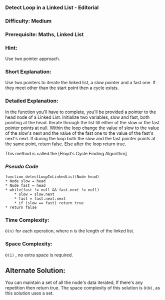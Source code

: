 ### **Detect Loop in a Linked List - Editorial**
### **Difficulty: Medium**
### **Prerequisite: Maths, Linked List**

### **Hint**:
Use two pointer approach.

### Short Explanation:

Use two pointers to iterate the linked list, a slow pointer and a fast one. If they meet other than the start point then a cycle exists.

### **Detailed Explanation**:
In the function you'll have to complete, you'll be provided a pointer to the head node of a Linked List. Initialize two variables, slow and fast, both pointing at the head. Iterate through the list till either of the slow or the fast pointer points at null. Within the loop change the value of slow to the value of the slow's next and the value of the fast one to the value of the fast's next's next. If during the loop both the slow and the fast pointer points at the same point, return false. Else after the loop return true.

This method is called the [Floyd's Cycle Finding Algorithm]

### *Pseudo Code*
	function detectLoopInLinkedList(Node head)
	* Node slow = head
	* Node fast = head
	* while(fast != null && fast.next != null)
		* slow = slow.next
		* fast = fast.next.next
		* if (slow == fast) return true
	* return false

### Time Complexity:

`O(n)` for each operation, where n is the length of the linked list.

### Space Complexity:

`O(1)` , no extra space is required.


## Alternate Solution:
You can maintain a set of all the node's data iterated, If there's any repetition then return true. The space complexity of this solution is `O(N)`, as this solution uses a set.
